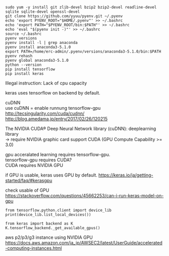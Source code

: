 ```
sudo yum -y install git zlib-devel bzip2 bzip2-devel readline-devel sqlite sqlite-devel openssl-devel
git clone https://github.com/yyuu/pyenv.git ~/.pyenv
echo 'export PYENV_ROOT="$HOME/.pyenv"' >> ~/.bashrc
echo 'export PATH="$PYENV_ROOT/bin:$PATH"' >> ~/.bashrc
echo 'eval "$(pyenv init -)"' >> ~/.bashrc
source ~/.bashrc
pyenv versions
pyenv install -l | grep anaconda
pyenv install anaconda3-5.1.0
export PATH=/home/erc-admin/.pyenv/versions/anaconda3-5.1.0/bin:$PATH
pyenv rehash
pyenv global anaconda3-5.1.0
python --version
pip install tensorflow
pip install keras
```
Illegal instruction: Lack of cpu capacity

keras uses tensorflow on backend by default.

cuDNN  
use cuDNN = enable runnung tensorflow-gpu
http://tecsingularity.com/cuda/cudnn/  
http://blog.amedama.jp/entry/2017/02/26/120215

The NVIDIA CUDA® Deep Neural Network library (cuDNN): deeplearning library  
-> require NVIDIA graphic card support CUDA (GPU Compute Capability >= 3.0)

gpu acceralated learning requires tensorflow-gpu.  
tensorflow-gpu requires CUDA?  
CUDA requires NVIDIA GPU

if GPU is usable, keras uses GPU by default.
https://keras.io/ja/getting-started/faq/#kerasgpu

check usable of GPU  
https://stackoverflow.com/questions/45662253/can-i-run-keras-model-on-gpu  
```
from tensorflow.python.client import device_lib
print(device_lib.list_local_devices())

from keras import backend as K
K.tensorflow_backend._get_available_gpus()
```

aws p2/p3/g3 instance using NVIDIA GPU  
https://docs.aws.amazon.com/ja_jp/AWSEC2/latest/UserGuide/accelerated-computing-instances.html
